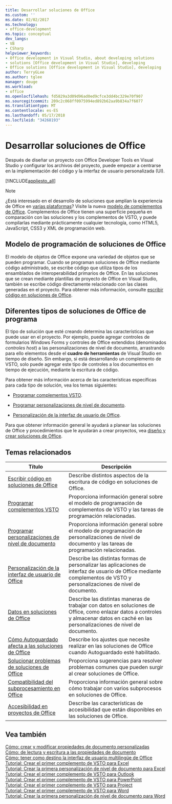```yaml
---
title: Desarrollar soluciones de Office
ms.custom: ''
ms.date: 02/02/2017
ms.technology:
- office-development
ms.topic: conceptual
dev_langs:
- VB
- CSharp
helpviewer_keywords:
- Office development in Visual Studio, about developing solutions
- solutions [Office development in Visual Studio], developing
- Office solutions [Office development in Visual Studio], developing
author: TerryGLee
ms.author: tglee
manager: douge
ms.workload:
- office
ms.openlocfilehash: fd5829a3d09d96ad0ed9cfce3dd4bc329e70f907
ms.sourcegitcommit: 209c2c068ff0975994ed892b62aa9b834a7f6077
ms.translationtype: MT
ms.contentlocale: es-ES
ms.lasthandoff: 05/17/2018
ms.locfileid: "34268193"
---
```

# <a name="develop-office-solutions"></a>Desarrollar soluciones de Office
  Después de diseñar un proyecto con Office Developer Tools en Visual Studio y configurar los archivos del proyecto, puede empezar a centrarse en la implementación del código y la interfaz de usuario personalizada (UI).  
  
 [!INCLUDE[appliesto_all](../vsto/includes/appliesto-all-md.md)]  
  
> [!NOTE]  
>  ¿Está interesado en el desarrollo de soluciones que amplían la experiencia de Office en [varias plataformas](https://dev.office.com/add-in-availability)? Visite la nueva [modelo de complementos de Office](https://dev.office.com/docs/add-ins/overview/office-add-ins). Complementos de Office tienen una superficie pequeña en comparación con las soluciones y los complementos de VSTO, y puede compilarlas mediante prácticamente cualquier tecnología, como HTML5, JavaScript, CSS3 y XML de programación web.  
  
## <a name="office-solutions-programming-model"></a>Modelo de programación de soluciones de Office  
 El modelo de objetos de Office expone una variedad de objetos que se pueden programar. Cuando se programan soluciones de Office mediante código administrado, se escribe código que utiliza tipos de los ensamblados de interoperabilidad primarios de Office. En las soluciones que se crean mediante plantillas de proyecto de Office en Visual Studio, también se escribe código directamente relacionado con las clases generadas en el proyecto. Para obtener más información, consulte [escribir código en soluciones de Office](../vsto/writing-code-in-office-solutions.md).  
  
## <a name="program-different-types-of-office-solutions"></a>Diferentes tipos de soluciones de Office de programa  
 El tipo de solución que esté creando determina las características que puede usar en el proyecto. Por ejemplo, puede agregar controles de formularios Windows Forms y controles de Office extendidos (denominados *controles host*) a las personalizaciones de nivel de documento, arrastrando para ello elementos desde el **cuadro de herramientas** de Visual Studio en tiempo de diseño. Sin embargo, si está desarrollando un complemento de VSTO, solo puede agregar este tipo de controles a los documentos en tiempo de ejecución, mediante la escritura de código.  
  
 Para obtener más información acerca de las características específicas para cada tipo de solución, vea los temas siguientes:  
  
-   [Programar complementos VSTO](../vsto/programming-vsto-add-ins.md).  
  
-   [Programar personalizaciones de nivel de documento](../vsto/programming-document-level-customizations.md).  
  
-   [Personalización de la interfaz de usuario de Office](../vsto/office-ui-customization.md).  
  
 Para que obtener información general le ayudará a planear las soluciones de Office y procedimientos que le ayudarán a crear proyectos, vea [diseño y crear soluciones de Office](../vsto/designing-and-creating-office-solutions.md).  
  
## <a name="related-topics"></a>Temas relacionados  
  
|Título|Descripción|  
|-----------|-----------------|  
|[Escribir código en soluciones de Office](../vsto/writing-code-in-office-solutions.md)|Describe distintos aspectos de la escritura de código en soluciones de Office.|  
|[Programar complementos VSTO](../vsto/programming-vsto-add-ins.md)|Proporciona información general sobre el modelo de programación de complementos de VSTO y las tareas de programación relacionadas.|  
|[Programar personalizaciones de nivel de documento](../vsto/programming-document-level-customizations.md)|Proporciona información general sobre el modelo de programación de personalizaciones de nivel de documento y las tareas de programación relacionadas.|  
|[Personalización de la interfaz de usuario de Office](../vsto/office-ui-customization.md)|Describe las distintas formas de personalizar las aplicaciones de interfaz de usuario de Office mediante complementos de VSTO y personalizaciones de nivel de documento.|  
|[Datos en soluciones de Office](../vsto/data-in-office-solutions.md)|Describe las distintas maneras de trabajar con datos en soluciones de Office, como enlazar datos a controles y almacenar datos en caché en las personalizaciones de nivel de documento.|  
|[Cómo Autoguardado afecta a las soluciones de Office](./how-autosave-impacts-office-solutions.md)|Describe los ajustes que necesite realizar en las soluciones de Office cuando Autoguardado esté habilitado.|
|[Solucionar problemas de soluciones de Office](../vsto/troubleshooting-office-solutions.md)|Proporciona sugerencias para resolver problemas comunes que pueden surgir al crear soluciones de Office.|  
|[Compatibilidad del subprocesamiento en Office](../vsto/threading-support-in-office.md)|Proporciona información general sobre cómo trabajar con varios subprocesos en soluciones de Office.|  
|[Accesibilidad en proyectos de Office](../vsto/accessibility-in-office-projects.md)|Describe las características de accesibilidad que están disponibles en las soluciones de Office.|  
  
## <a name="see-also"></a>Vea también  
 [Cómo: crear y modificar propiedades de documento personalizadas](../vsto/how-to-create-and-modify-custom-document-properties.md)   
 [Cómo: de lectura y escritura a las propiedades de documento](../vsto/how-to-read-from-and-write-to-document-properties.md)   
 [Cómo: tener como destino la interfaz de usuario multilingüe de Office](../vsto/how-to-target-the-office-multilingual-user-interface.md)   
 [Tutorial: Crear el primer complemento de VSTO para Excel](../vsto/walkthrough-creating-your-first-vsto-add-in-for-excel.md)   
 [Tutorial: Crear la primera personalización de nivel de documento para Excel](../vsto/walkthrough-creating-your-first-document-level-customization-for-excel.md)   
 [Tutorial: Crear el primer complemento de VSTO para Outlook](../vsto/walkthrough-creating-your-first-vsto-add-in-for-outlook.md)   
 [Tutorial: Crear el primer complemento de VSTO para PowerPoint](../vsto/walkthrough-creating-your-first-vsto-add-in-for-powerpoint.md)   
 [Tutorial: Crear el primer complemento de VSTO para Project](../vsto/walkthrough-creating-your-first-vsto-add-in-for-project.md)   
 [Tutorial: Crear el primer complemento de VSTO para Word](../vsto/walkthrough-creating-your-first-vsto-add-in-for-word.md)   
 [Tutorial: Crear la primera personalización de nivel de documento para Word](../vsto/walkthrough-creating-your-first-document-level-customization-for-word.md)  
  
  